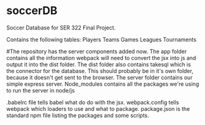 # soccerDB

Soccer Database for SER 322 Final Project. 

Contains the following tables:
Players
Teams
Games
Leagues
Tournaments

#The repository has the server components added now. 
The app folder contains all the information webpack will need to convert the jsx into js and output it into the dist folder. 
The dist folder also contains takesql which is the connector for the database. This should probably be in it's own folder, because it doesn't get sent to the browser. 
The server folder contains our simple express server. 
Node_modules contains all the packages we're using to run the server in node/js 

.babelrc file tells babel what do do with the jsx. 
webpack.config tells webpack which loaders to use and what to package. 
package.json is the standard npm file listing the packages and some scripts. 


